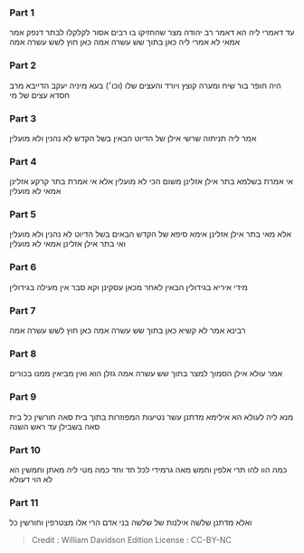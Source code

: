 
### Part 1
עד דאמרי ליה הא דאמר רב יהודה מצר שהחזיקו בו רבים אסור לקלקלו לבתר דנפק אמר אמאי לא אמרי ליה כאן בתוך שש עשרה אמה כאן חוץ לשש עשרה אמה

### Part 2
היה חופר בור שיח ומערה קוצץ ויורד והעצים שלו (וכו׳) בעא מיניה יעקב הדייבא מרב חסדא עצים של מי

### Part 3
אמר ליה תניתוה שרשי אילן של הדיוט הבאין בשל הקדש לא נהנין ולא מועלין

### Part 4
אי אמרת בשלמא בתר אילן אזלינן משום הכי לא מועלין אלא אי אמרת בתר קרקע אזלינן אמאי לא מועלין

### Part 5
אלא מאי בתר אילן אזלינן אימא סיפא של הקדש הבאים בשל הדיוט לא נהנין ולא מועלין ואי בתר אילן אזלינן אמאי לא מועלין

### Part 6
מידי איריא בגידולין הבאין לאחר מכאן עסקינן וקא סבר אין מעילה בגידולין

### Part 7
רבינא אמר לא קשיא כאן בתוך שש עשרה אמה כאן חוץ לשש עשרה אמה

### Part 8
אמר עולא אילן הסמוך למצר בתוך שש עשרה אמה גזלן הוא ואין מביאין ממנו בכורים

### Part 9
מנא ליה לעולא הא אילימא מדתנן עשר נטיעות המפוזרות בתוך בית סאה חורשין כל בית סאה בשבילן עד ראש השנה

### Part 10
כמה הוו להו תרי אלפין וחמש מאה גרמידי לכל חד וחד כמה מטי ליה מאתן וחמשין הא לא הוי דעולא

### Part 11
ואלא מדתנן שלשה אילנות של שלשה בני אדם הרי אלו מצטרפין וחורשין כל

>Credit : William Davidson Edition
>License : CC-BY-NC